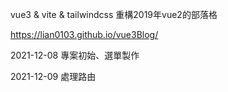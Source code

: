 vue3 & vite & tailwindcss 重構2019年vue2的部落格

https://lian0103.github.io/vue3Blog/

2021-12-08 專案初始、選單製作

2021-12-09 處理路由